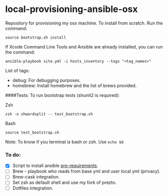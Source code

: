 local-provisioning-ansible-osx
==============================

Repository for provisioning my osx machine.
To install from scratch. Run the command:

    source bootstrap.sh install

If Xcode Command Line Tools and Ansible are already installed, you can run the command:

    ansible-playbook site.yml -i hosts_inventory --tags "<tag_names>"

List of tags:
- debug: For debugging purposes.
- homebrew: Install homebrew and the list of brews provided.

####Tests:
To run bootstrap tests (shunit2 is required):

   Zsh

    zsh -o shwordsplit -- test_bootstrap.sh

   Bash

    source test_bootstrap.sh

Note: To know if you terminal is bash or zsh. Use `echo $0`

### To do:
- [x] Script to install ansible [pre-requirements](https://devopsu.com/guides/ansible-mac-osx.html).
- [ ] Brew - playbook who reads from base yml and user local yml (privacy).
- [ ] Brew-cask integration.
- [ ] Set zsh as default shell and use my fork of prezto.
- [ ] Dotfiles integration.

